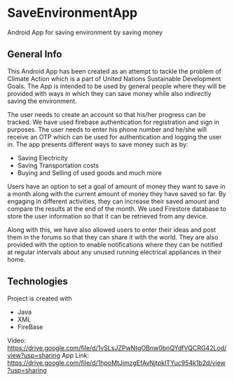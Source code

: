 # SaveEnvironmentApp
Android App for saving environment by saving money


## General Info
This Android App has been created as an attempt to tackle the problem of Climate Action which is 
a part of United Nations Sustainable Development Goals. The App is intended to be used by general 
people where they will be provided with ways in which they can save money while also indirectly 
saving the environment.

The user needs to create an account so that his/her progress can be tracked. We have used firebase
authentication for registration and sign in purposes. The user needs to enter his phone number and
he/she will receive an OTP which can be used for authentication and logging the user in. The app
presents different ways to save money such as by:
- Saving Electricity
- Saving Transportation costs
- Buying and Selling of used goods and much more

Users have an option to set a goal of amount of money they want to save in a month along with the
current amount of money they have saved so far. By engaging in different activities, they can increase
their saved amount and compare the results at the end of the month. We used Firestore database to store
the user information so that it can be retrieved from any device. 

Along with this, we have also allowed users to enter their ideas and post them in the forums so that
they can share it with the world. They are also provided with the option to enable notifications where
they can be notified at regular intervals about any unused running electrical appliances in their home.

## Technologies
Project is created with
* Java
* XML
* FireBase

Video: https://drive.google.com/file/d/1vSLsJZPwNtgOBnw0bnQYdfVQCRG42Lod/view?usp=sharing
App Link: https://drive.google.com/file/d/1hpoMtJimzgEfAvNjtpklTYuc954k1b2d/view?usp=sharing
